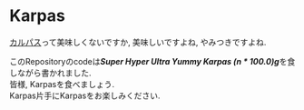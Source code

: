 # Karpas

[カルパス]( https://ja.wikipedia.org/wiki/%E3%82%AB%E3%83%AB%E3%83%91%E3%82%B9_(%E3%82%BD%E3%83%BC%E3%82%BB%E3%83%BC%E3%82%B8) )って美味しくないですか, 美味しいですよね, やみつきですよね.  

このRepositoryのcodeは***Super Hyper Ultra Yummy Karpas (n * 100.0)g***を食しながら書かれました.  
皆様, Karpasを食べましょう.  
Karpas片手にKarpasをお楽しみください.
